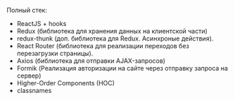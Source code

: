 Полный стек:

- ReactJS + hooks
- Redux (библиотека для хранения данных на клиентской части)
- redux-thunk (доп. библиотека для Redux. Асинхроные действия).
- React Router (библиотека для реализации переходов без перезагрузки страницы).
- Axios (библиотека для отправки AJAX-запросов)
- Formik (Реализация авторизации на сайте через отправку запроса на сервер)
- Higher-Order Components (HOC)
- classnames
